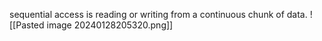 sequential access is reading or writing from a continuous chunk of data.
![[Pasted image 20240128205320.png]]